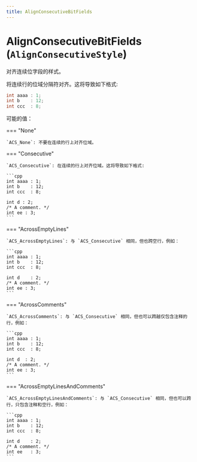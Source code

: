 ```yaml
---
title: AlignConsecutiveBitFields
---
```


# AlignConsecutiveBitFields (`AlignConsecutiveStyle`)

对齐连续位字段的样式。

将连续行的位域分隔符对齐。这将导致如下格式:

```cpp
int aaaa : 1;
int b    : 12;
int ccc  : 8;
```

可能的值：

=== "None"

    `ACS_None`: 不要在连续的行上对齐位域。

=== "Consecutive"

    `ACS_Consecutive`: 在连续的行上对齐位域。这将导致如下格式:

    ```cpp
    int aaaa : 1;
    int b    : 12;
    int ccc  : 8;

    int d : 2;
    /* A comment. */
    int ee : 3;
    ```

=== "AcrossEmptyLines"

    `ACS_AcrossEmptyLines`: 与 `ACS_Consecutive` 相同，但也跨空行，例如：

    ```cpp
    int aaaa : 1;
    int b    : 12;
    int ccc  : 8;

    int d    : 2;
    /* A comment. */
    int ee : 3;
    ```

=== "AcrossComments"

    `ACS_AcrossComments`: 与 `ACS_Consecutive` 相同，但也可以跨越仅包含注释的行，例如：

    ```cpp
    int aaaa : 1;
    int b    : 12;
    int ccc  : 8;

    int d  : 2;
    /* A comment. */
    int ee : 3;
    ```

=== "AcrossEmptyLinesAndComments"

    `ACS_AcrossEmptyLinesAndComments`: 与 `ACS_Consecutive` 相同，但也可以跨行，只包含注释和空行，例如：

    ```cpp
    int aaaa : 1;
    int b    : 12;
    int ccc  : 8;

    int d    : 2;
    /* A comment. */
    int ee   : 3;
    ```
